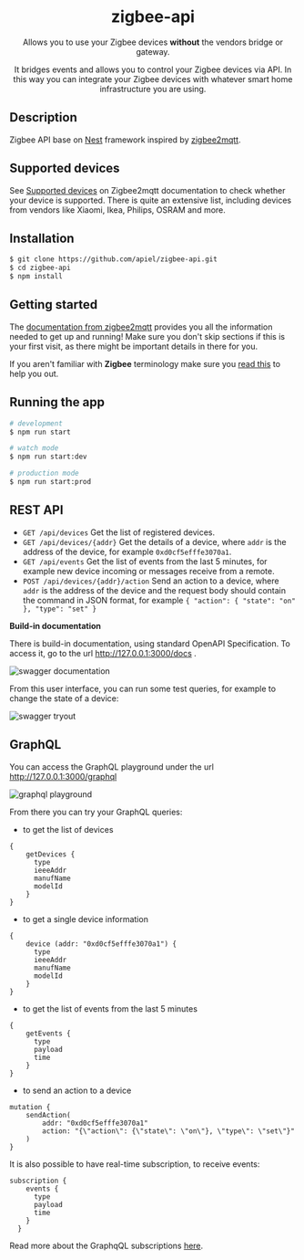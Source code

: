 <div align="center">
    <h1>zigbee-api</h1>
    <p>
        Allows you to use your Zigbee devices <b>without</b> the vendors bridge or gateway.
    </p>
    <p>
        It bridges events and allows you to control your Zigbee devices via API. In this way you can integrate your Zigbee devices with whatever smart home infrastructure you are using.
    </p>
</div>

## Description

Zigbee API base on [Nest](https://github.com/nestjs/nest) framework inspired by [zigbee2mqtt](https://github.com/Koenkk/zigbee2mqtt).

## Supported devices
See [Supported devices](https://koenkk.github.io/zigbee2mqtt/information/supported_devices.html) on Zigbee2mqtt documentation to check whether your device is supported. There is quite an extensive list, including devices from vendors like Xiaomi, Ikea, Philips, OSRAM and more.

## Installation

```bash
$ git clone https://github.com/apiel/zigbee-api.git
$ cd zigbee-api
$ npm install
```

## Getting started

The [documentation from zigbee2mqtt](https://koenkk.github.io/zigbee2mqtt/) provides you all the information needed to get up and running! Make sure you don't skip sections if this is your first visit, as there might be important details in there for you.

If you aren't familiar with **Zigbee** terminology make sure you [read this](https://koenkk.github.io/zigbee2mqtt/information/zigbee_network.html) to help you out.

## Running the app

```bash
# development
$ npm run start

# watch mode
$ npm run start:dev

# production mode
$ npm run start:prod
```

## REST API

- `GET /api/devices` Get the list of registered devices.
- `GET /api/devices/{addr}` Get the details of a device, where `addr` is the address of the device, for example `0xd0cf5efffe3070a1`.
- `GET /api/events` Get the list of events from the last 5 minutes, for example new device incoming or messages receive from a remote.
- `POST /api/devices/{addr}/action` Send an action to a device, where `addr` is the address of the device and the request body should contain the command in JSON format, for example `{ "action": { "state": "on" }, "type": "set" }`

**Build-in documentation**

There is build-in documentation, using standard OpenAPI Specification. To access it, go to the url http://127.0.0.1:3000/docs . 

![swagger documentation](https://raw.githubusercontent.com/apiel/zigbee-api/master/docs/images/swagger.png)

From this user interface, you can run some test queries, for example to change the state of a device:

![swagger tryout](https://raw.githubusercontent.com/apiel/zigbee-api/master/docs/images/swagger_tryout.png)

## GraphQL

You can access the GraphQL playground under the url http://127.0.0.1:3000/graphql 

![graphql playground](https://raw.githubusercontent.com/apiel/zigbee-api/master/docs/images/graphql_playground.png)

From there you can try your GraphQL queries:

- to get the list of devices

```
{
    getDevices {
      type
      ieeeAddr
      manufName
      modelId
    }
}
```

- to get a single device information

```
{
    device (addr: "0xd0cf5efffe3070a1") {
      type
      ieeeAddr
      manufName
      modelId
    }
}
```

- to get the list of events from the last 5 minutes

```
{
    getEvents {
      type
      payload
      time
    }
}
```

- to send an action to a device

```
mutation {
    sendAction(
        addr: "0xd0cf5efffe3070a1"
        action: "{\"action\": {\"state\": \"on\"}, \"type\": \"set\"}"
    )
}
```

It is also possible to have real-time subscription, to receive events:

```
subscription {
    events {
      type
      payload
      time
    }
  }
```

Read more about the GraphqQL subscriptions [here](https://www.apollographql.com/docs/graphql-subscriptions/).
